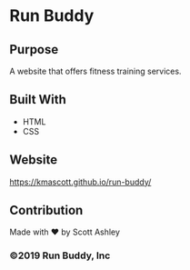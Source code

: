 # Run Buddy

## Purpose
A website that offers fitness training services.

## Built With
* HTML
* CSS

## Website
https://kmascott.github.io/run-buddy/

## Contribution
Made with ❤️ by Scott Ashley

### ©️2019 Run Buddy, Inc
